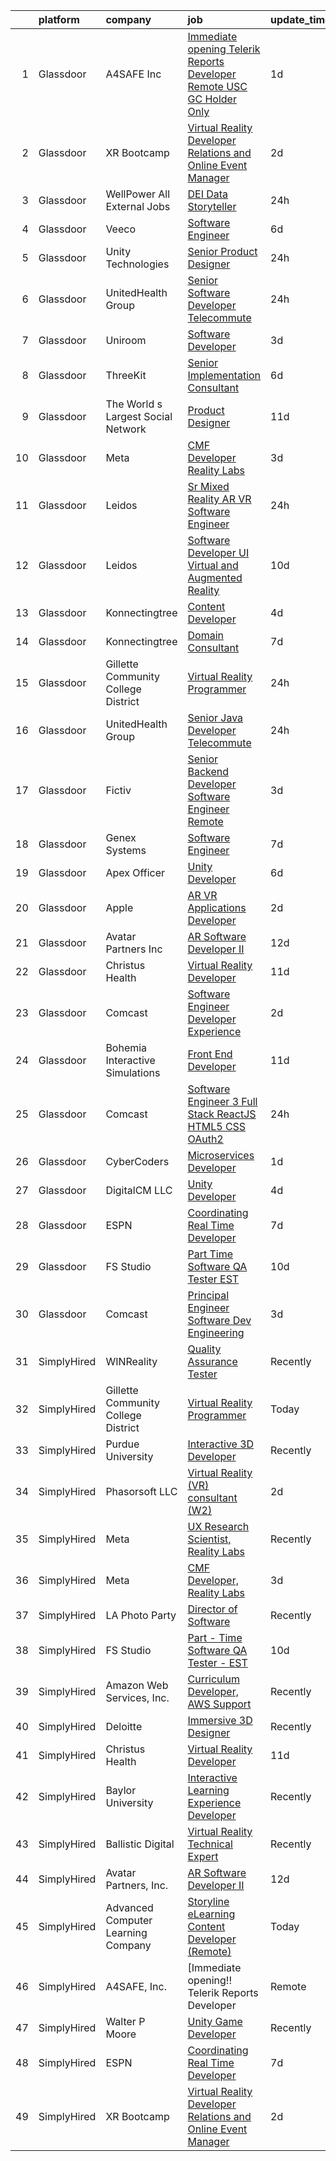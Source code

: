 

|    | platform    | company                             | job                                                                                                                                                                                                                                                                                                                                                                                                                                                                                                                                                                                                                                                                                                                                                                                                                                                                                                                                                                                                                                                                                                                                                                                                                                                                                                                                                                                                                                                                                                                                                                                                                                                                                               | update_time   | location          |
|---:|:------------|:------------------------------------|:--------------------------------------------------------------------------------------------------------------------------------------------------------------------------------------------------------------------------------------------------------------------------------------------------------------------------------------------------------------------------------------------------------------------------------------------------------------------------------------------------------------------------------------------------------------------------------------------------------------------------------------------------------------------------------------------------------------------------------------------------------------------------------------------------------------------------------------------------------------------------------------------------------------------------------------------------------------------------------------------------------------------------------------------------------------------------------------------------------------------------------------------------------------------------------------------------------------------------------------------------------------------------------------------------------------------------------------------------------------------------------------------------------------------------------------------------------------------------------------------------------------------------------------------------------------------------------------------------------------------------------------------------------------------------------------------------|:--------------|:------------------|
|  1 | Glassdoor   | A4SAFE  Inc                         | [Immediate opening   Telerik Reports Developer   Remote  USC  GC Holder Only](https://www.glassdoor.com/partner/jobListing.htm?pos=105&ao=1110586&s=58&guid=0000018335b45cafb48f321668db19c6&src=GD_JOB_AD&t=SR&vt=w&ea=1&cs=1_ab28fb43&cb=1663053356601&jobListingId=1008132359645&cpc=2F9DD8B511C89582&jrtk=3-0-1gcqr8n7hih71801-1gcqr8n81ghqe800-5ce361136a4681b2--6NYlbfkN0Bzkuy17zoNwKMVjyusHhR7JNYo3SmelKzW8jp1Pa4Tk2raGOEy5KgPbfJPdBmcKmRw35whf30mrZP0cR8Vs54RPfcd9NG2M85kepgCUpVkiA6rpdOVkRk7M14uaNcdhRYZba-7aJz9pL_fYpL7PEYw9D8xIhaoSfyaJz2YuoKxdSi1qdiQt9EtC06qGmKBSspdYJQiRdfpOVh8s172vPGP7eAxxcHtYL8BcvkXfklMXFQG1JTnfRbBeXVifo2FVzVVmkpRMaAnCcXQ71q49ANaCCQAq1JwmOYLzB8nG0okfqNhnetCrj3GrcWP8yRCZTLWMRQr8IkEtHqisrUnZL0Sh_4h7p2oHEnDi39WB0YZoh90D1c-j0GXl1aaTstuLP4D7ZouOpbWmZBZnp1F4jQqJHsQKm4h-5dWNwkvJdKoXaQKKfauX0_quZVE9V6si3BZE2ab696xvqUEYhfMAiW-F4BDclpegD99cNSqCdCr69KkK5RTu5asND0jVVt2hUzJsGrIBfao3HB_T-LEyIgVPA0yERUk62zZqlcS9OAErN67oxC716x81Z2NMi2qEdU%3D)                                                                                                                                                                                                                                                                                                                                                                                                                                                                                                                                                                                                                                                                                                              | 1d            | Remote            |
|  2 | Glassdoor   | XR Bootcamp                         | [Virtual Reality Developer Relations and Online Event Manager](https://www.glassdoor.com/partner/jobListing.htm?pos=121&ao=1136043&s=58&guid=0000018335b45cafb48f321668db19c6&src=GD_JOB_AD&t=SR&vt=w&ea=1&cs=1_9eea25b4&cb=1663053356602&jobListingId=1008131023623&jrtk=3-0-1gcqr8n7hih71801-1gcqr8n81ghqe800-e45df41c8139cd05-)                                                                                                                                                                                                                                                                                                                                                                                                                                                                                                                                                                                                                                                                                                                                                                                                                                                                                                                                                                                                                                                                                                                                                                                                                                                                                                                                                                | 2d            | Remote            |
|  3 | Glassdoor   | WellPower   All External Jobs       | [DEI Data Storyteller](https://www.glassdoor.com/partner/jobListing.htm?pos=118&ao=1136043&s=58&guid=0000018335b45cafb48f321668db19c6&src=GD_JOB_AD&t=SR&vt=w&cs=1_4a193e6e&cb=1663053356602&jobListingId=1008133867864&jrtk=3-0-1gcqr8n7hih71801-1gcqr8n81ghqe800-cfeaf0dee4bdf451-)                                                                                                                                                                                                                                                                                                                                                                                                                                                                                                                                                                                                                                                                                                                                                                                                                                                                                                                                                                                                                                                                                                                                                                                                                                                                                                                                                                                                             | 24h           | Denver, CO        |
|  4 | Glassdoor   | Veeco                               | [Software Engineer](https://www.glassdoor.com/partner/jobListing.htm?pos=125&ao=1136043&s=58&guid=0000018335b45cafb48f321668db19c6&src=GD_JOB_AD&t=SR&vt=w&ea=1&cs=1_18e12d93&cb=1663053356603&jobListingId=1008120442256&jrtk=3-0-1gcqr8n7hih71801-1gcqr8n81ghqe800-fd9a5b96d443e5ff-)                                                                                                                                                                                                                                                                                                                                                                                                                                                                                                                                                                                                                                                                                                                                                                                                                                                                                                                                                                                                                                                                                                                                                                                                                                                                                                                                                                                                           | 6d            | Somerset, NJ      |
|  5 | Glassdoor   | Unity Technologies                  | [Senior Product Designer](https://www.glassdoor.com/partner/jobListing.htm?pos=129&ao=1136043&s=58&guid=0000018335b45cafb48f321668db19c6&src=GD_JOB_AD&t=SR&vt=w&cs=1_3b3c7ed9&cb=1663053356603&jobListingId=1008134223740&jrtk=3-0-1gcqr8n7hih71801-1gcqr8n81ghqe800-723e8e8d495e40ae-)                                                                                                                                                                                                                                                                                                                                                                                                                                                                                                                                                                                                                                                                                                                                                                                                                                                                                                                                                                                                                                                                                                                                                                                                                                                                                                                                                                                                          | 24h           | Austin, TX        |
|  6 | Glassdoor   | UnitedHealth Group                  | [Senior Software Developer   Telecommute](https://www.glassdoor.com/partner/jobListing.htm?pos=110&ao=1110586&s=58&guid=0000018335b45cafb48f321668db19c6&src=GD_JOB_AD&t=SR&vt=w&cs=1_499d1dd6&cb=1663053356601&jobListingId=1008134370803&cpc=334ABAF5D42DC775&jrtk=3-0-1gcqr8n7hih71801-1gcqr8n81ghqe800-38a9d9a7433f388e--6NYlbfkN0C8O9VKdOj_1Zh75e9_CvYhSsWVxS1Pvi5WUWhsf4w7FIc3O6B0uG3ldAQAeoX1gopL_eZkjMFUEdrL0eUEppvbnvSk_d6Jxv8WTdqgV9JpLm14mAPmG4wevejTDg6QeqWZOqf8H-4edc6dgfckk1NM7pPe9X7ANw5p2tNYUEbpK7LvsMoWUMYXk6kcFMYp4MvkEUfSJlaN-ZicZfbusqF9ZNLdg6GhXeIW67Hnzvd58jTWbLMEINYgyCAO2HVhbuIK5BoTQJJM2WAqYbrmJYYINRNQMBvJTEw3JPfodZNugNZMt-OQzBOV2E-9NjrkHrlgTEpvI3FNmtuYUmYnQxpqnypeE1nHUUpUsTbVwCCtEcAwv2KxsYVX78VCNDFFie2aB7G6JB2kyoJBUp98TDBq3kIsQlY-f49JC-Q63jwwoetPd_C9thHrbHBxWvfPkF4EEViw19cQ8g%3D%3D)                                                                                                                                                                                                                                                                                                                                                                                                                                                                                                                                                                                                                                                                                                                                                                                                                                                                         | 24h           | Plymouth, MN      |
|  7 | Glassdoor   | Uniroom                             | [Software Developer](https://www.glassdoor.com/partner/jobListing.htm?pos=130&ao=1136043&s=58&guid=0000018335b45cafb48f321668db19c6&src=GD_JOB_AD&t=SR&vt=w&cs=1_0fd519f0&cb=1663053356603&jobListingId=1008130469154&jrtk=3-0-1gcqr8n7hih71801-1gcqr8n81ghqe800-fa53209a022ddff6-)                                                                                                                                                                                                                                                                                                                                                                                                                                                                                                                                                                                                                                                                                                                                                                                                                                                                                                                                                                                                                                                                                                                                                                                                                                                                                                                                                                                                               | 3d            | Pasadena, CA      |
|  8 | Glassdoor   | ThreeKit                            | [Senior Implementation Consultant](https://www.glassdoor.com/partner/jobListing.htm?pos=106&ao=1110586&s=58&guid=0000018335b45cafb48f321668db19c6&src=GD_JOB_AD&t=SR&vt=w&ea=1&cs=1_7a43d84b&cb=1663053356601&jobListingId=1008120575280&cpc=AD396490361E83B7&jrtk=3-0-1gcqr8n7hih71801-1gcqr8n81ghqe800-7e87d3729d3b05ab--6NYlbfkN0AaAFd0dHz9XjfB1tHXlsdYhewDbwkv9elPMNRfbAmeD6fs5YV84AbtAppN6fiJBnmaGo6Etha_fLkWdAnre9H5_eu_GALSKuLH-6cKQw5ot-KWJJ_A664IoMOnRc3u5YTRWICygFZqXr5KiiUhsWke02gl1qmSUvBrFmqS45zFYAzVeDXnbc7fvsDW6OB0nMckYtV5wYjq0r1Tmob3ZrJisi-cE7wQ4GglDqYatkg3hJAeSBrD7Qfm9e93s2sB49nkm_K-U0KyIiWagjE6J3Vv7tCOLFV7jdmYrrkwm2NrQstnJG4MHqt6A0vINiveQah3JBtVKfli3FhI-qGqBhFI4opmTVJUg9h9DIW2rRwh24BNye8wRi265z62PmNtsm0E-QIbUPgAHLrU-CaTeJ7y_8GMEayu3gavZpSzfpIFRdXCItSzPJ8nG8VWj0r6K59Q91RNxcHR-VdnP4Zq73deqUi6EIaLJJOu7RAUFDuarKpVHYc87McG4zjIq7CS0zXt5F_xo8Yg9A%3D%3D)                                                                                                                                                                                                                                                                                                                                                                                                                                                                                                                                                                                                                                                                                                                                                                                                           | 6d            | Remote            |
|  9 | Glassdoor   | The World s Largest Social Network  | [Product Designer](https://www.glassdoor.com/partner/jobListing.htm?pos=113&ao=1110586&s=58&guid=0000018335b45cafb48f321668db19c6&src=GD_JOB_AD&t=SR&vt=w&ea=1&cs=1_6c202422&cb=1663053356602&jobListingId=1008112599838&cpc=FB7E4A1762AE5BEC&jrtk=3-0-1gcqr8n7hih71801-1gcqr8n81ghqe800-866f765fdc376961--6NYlbfkN0DSgjPPcnEdvoK3uuxfISLALE6pB1FR7YSHOr_tSg5_QGIhoz_2VqUepdcKLBLI_zTbR1UYnUQgET1EVD4VcnATZh7iiw79tlatpcYA933esau7SsscafFcM4q5IosZijuqB5EFSIq8M9BZqMW2zDxe7r81TAEx_LqGB60ececm9CHJpbgPhxs3_arUdpdy9zBeN8dr5VEDwJfThYOwDC_EoN50DYAkwDw3auVQ3AfmTsoVQvnSMX8RrGFNrE3N0d_CW9zcn9wWzzuVOBRL1tlDqG1dr3hfzt_UVgC4oc_ri1tCLFt6F7j9yQVOvBQOw1JsMgevqpRo5WVgJ6u_TLAerv5HZtM2qwUjcGhWKAWm4HQywdZx1sqTb18V4_mXKOV3YDQTcWnUn3Yb6J1qOIrNbKQ9NbthCWM0ECrdTYEbCCGGgVJ6m3V3yizI9Mou5UGeK7pssqOEsOwB-VeIcaXommVnrK8Exg_Uq-tyeqyPPFWFjpiK_zB_Gv3HbipKkEiSqUikEFCKmQI6LUS9vbnMshuC5wVgL9Zlbtlu5n5X5n_bCz2DhV5O0vdysCUO3QBvu9zhRFgtcqfLmDd3X4Ok)                                                                                                                                                                                                                                                                                                                                                                                                                                                                                                                                                                                                                                                                                                                                                       | 11d           | New York, NY      |
| 10 | Glassdoor   | Meta                                | [CMF Developer  Reality Labs](https://www.glassdoor.com/partner/jobListing.htm?pos=115&ao=1136043&s=58&guid=0000018335b45cafb48f321668db19c6&src=GD_JOB_AD&t=SR&vt=w&cs=1_c79ab47a&cb=1663053356602&jobListingId=1008129546943&jrtk=3-0-1gcqr8n7hih71801-1gcqr8n81ghqe800-a8034b631bc84d87-)                                                                                                                                                                                                                                                                                                                                                                                                                                                                                                                                                                                                                                                                                                                                                                                                                                                                                                                                                                                                                                                                                                                                                                                                                                                                                                                                                                                                      | 3d            | Seattle, WA       |
| 11 | Glassdoor   | Leidos                              | [Sr  Mixed Reality AR VR Software Engineer](https://www.glassdoor.com/partner/jobListing.htm?pos=127&ao=1136043&s=58&guid=0000018335b45cafb48f321668db19c6&src=GD_JOB_AD&t=SR&vt=w&cs=1_5b98165d&cb=1663053356603&jobListingId=1008133946030&jrtk=3-0-1gcqr8n7hih71801-1gcqr8n81ghqe800-85c43f1d377150bb-)                                                                                                                                                                                                                                                                                                                                                                                                                                                                                                                                                                                                                                                                                                                                                                                                                                                                                                                                                                                                                                                                                                                                                                                                                                                                                                                                                                                        | 24h           | Reston, VA        |
| 12 | Glassdoor   | Leidos                              | [Software Developer   UI  Virtual and Augmented Reality](https://www.glassdoor.com/partner/jobListing.htm?pos=117&ao=1136043&s=58&guid=0000018335b45cafb48f321668db19c6&src=GD_JOB_AD&t=SR&vt=w&cs=1_71c4ca4d&cb=1663053356602&jobListingId=1008114255121&jrtk=3-0-1gcqr8n7hih71801-1gcqr8n81ghqe800-fe48ed0d03220606-)                                                                                                                                                                                                                                                                                                                                                                                                                                                                                                                                                                                                                                                                                                                                                                                                                                                                                                                                                                                                                                                                                                                                                                                                                                                                                                                                                                           | 10d           | Bethesda, MD      |
| 13 | Glassdoor   | Konnectingtree                      | [Content Developer](https://www.glassdoor.com/partner/jobListing.htm?pos=119&ao=1136043&s=58&guid=0000018335b45cafb48f321668db19c6&src=GD_JOB_AD&t=SR&vt=w&ea=1&cs=1_5a470423&cb=1663053356602&jobListingId=1008126155644&jrtk=3-0-1gcqr8n7hih71801-1gcqr8n81ghqe800-66335ed0633e2768-)                                                                                                                                                                                                                                                                                                                                                                                                                                                                                                                                                                                                                                                                                                                                                                                                                                                                                                                                                                                                                                                                                                                                                                                                                                                                                                                                                                                                           | 4d            | Remote            |
| 14 | Glassdoor   | Konnectingtree                      | [Domain Consultant](https://www.glassdoor.com/partner/jobListing.htm?pos=128&ao=1136043&s=58&guid=0000018335b45cafb48f321668db19c6&src=GD_JOB_AD&t=SR&vt=w&ea=1&cs=1_5bffd5b7&cb=1663053356603&jobListingId=1008118609334&jrtk=3-0-1gcqr8n7hih71801-1gcqr8n81ghqe800-ad88c5ca4c0523bd-)                                                                                                                                                                                                                                                                                                                                                                                                                                                                                                                                                                                                                                                                                                                                                                                                                                                                                                                                                                                                                                                                                                                                                                                                                                                                                                                                                                                                           | 7d            | Remote            |
| 15 | Glassdoor   | Gillette Community College District | [Virtual Reality Programmer](https://www.glassdoor.com/partner/jobListing.htm?pos=101&ao=1110586&s=58&guid=0000018335b45cafb48f321668db19c6&src=GD_JOB_AD&t=SR&vt=w&ea=1&cs=1_fb2f02c0&cb=1663053356600&jobListingId=1008134555804&cpc=783E0929E0928ED3&jrtk=3-0-1gcqr8n7hih71801-1gcqr8n81ghqe800-c7b949bb228328f7--6NYlbfkN0BBGG9LMNqL16EzDx9S3nKk4b6IwprgSJginr0DZD_oW_fGju1lNZoRnkzm2OI72Ylx0dZDMqi7giitJ48NMFf9c_zue4cCL7VMz4RraAQZUZZDxhKFIAWKQjqW3-QgE1fzyr1INYtnRKFWhykhpSBi3H4V97NGimafh_0v3AAQ4xSjiQRpwrR16gf5mJRkJtQul6aQOiw7Z9yiC1BadA7-tVt8zQAmOE30tigAwyPvUgQ9kipJ_5tUYXhZpwJ1M6dD7ihZeM4mtiThpCiFG1M1mrkq9R4oHFrxAdBqUCvZ2VBchb1wa71lY3ibhkRWnQtcygbePY8jrFzpkf9mUf8zR-pxYyS66W08bUVdV5Ve1cG2Lx6PRVS4KRHLDydM-FnA3xLAhFTAlOfozhdeyzx9nK5thufvhb62gkKuEDZHJFTwXlqwz4X6ZMjG2NFdGEchYV3zVgEndD2gWC5kgXnJJ13FlF8LBOuJnvF8ilvpzN7ODD7dFSQwcwSmt662zbV3dhAJPNEQTA%3D%3D)                                                                                                                                                                                                                                                                                                                                                                                                                                                                                                                                                                                                                                                                                                                                                                                                                 | 24h           | Gillette, WY      |
| 16 | Glassdoor   | UnitedHealth Group                  | [Senior Java Developer   Telecommute](https://www.glassdoor.com/partner/jobListing.htm?pos=112&ao=1110586&s=58&guid=0000018335b45cafb48f321668db19c6&src=GD_JOB_AD&t=SR&vt=w&cs=1_14139c47&cb=1663053356601&jobListingId=1008134369577&cpc=AC285F3A3ECA6BB0&jrtk=3-0-1gcqr8n7hih71801-1gcqr8n81ghqe800-8d8f8f05b5b2c284--6NYlbfkN0C8O9VKdOj_1Zh75e9_CvYhSsWVxS1Pvi5WUWhsf4w7FIc3O6B0uG3ldAQAeoX1gopL_eZkjMFUETbJnz0e63igKexAoToTJ4AGlsNGqVm2mLpglUz0t-lhLTQ0YiLFe8OgF4v4cwQxeB97A0Vgw85eGXZHX_K43GRaIMjkWcmrSZGGxnDD2KWtrJK2hgt3OgQ8Bx080wpYeoglJf89GS0penHefh-DHwt_kbIQZceMC1X9EanBI9dvXCzCD44n7WzLjKwCCOc2TEK5nX75L9afTcIHTfMbuSbGsd1SssxXgnlk-SCZTGFF-DsmBFMXDsOaygBW_ENC3omxPwdvsKj8R3SzRbq7xt-NChlyWRlNGh6GpOkxmZDSSNYffakMtQn7cpn0fJ3qlhzWuXGLN_Ys6N7mm5DuRm7TYnDWk0EerATuYVKEYB-5mh9g4dP_7k-jz4xshuwCbA%3D%3D)                                                                                                                                                                                                                                                                                                                                                                                                                                                                                                                                                                                                                                                                                                                                                                                                                                                                             | 24h           | Eden Prairie, MN  |
| 17 | Glassdoor   | Fictiv                              | [Senior Backend Developer  Software Engineer   Remote ](https://www.glassdoor.com/partner/jobListing.htm?pos=123&ao=1136043&s=58&guid=0000018335b45cafb48f321668db19c6&src=GD_JOB_AD&t=SR&vt=w&ea=1&cs=1_fa442fa0&cb=1663053356602&jobListingId=1008129449330&jrtk=3-0-1gcqr8n7hih71801-1gcqr8n81ghqe800-51ae36ecf8f94cf2-)                                                                                                                                                                                                                                                                                                                                                                                                                                                                                                                                                                                                                                                                                                                                                                                                                                                                                                                                                                                                                                                                                                                                                                                                                                                                                                                                                                       | 3d            | San Francisco, CA |
| 18 | Glassdoor   | Genex Systems                       | [Software Engineer](https://www.glassdoor.com/partner/jobListing.htm?pos=126&ao=1136043&s=58&guid=0000018335b45cafb48f321668db19c6&src=GD_JOB_AD&t=SR&vt=w&ea=1&cs=1_474c1cb2&cb=1663053356603&jobListingId=1008118887599&jrtk=3-0-1gcqr8n7hih71801-1gcqr8n81ghqe800-5131d94d478fcf63-)                                                                                                                                                                                                                                                                                                                                                                                                                                                                                                                                                                                                                                                                                                                                                                                                                                                                                                                                                                                                                                                                                                                                                                                                                                                                                                                                                                                                           | 7d            | McLean, VA        |
| 19 | Glassdoor   | Apex Officer                        | [Unity Developer](https://www.glassdoor.com/partner/jobListing.htm?pos=122&ao=1136043&s=58&guid=0000018335b45cafb48f321668db19c6&src=GD_JOB_AD&t=SR&vt=w&ea=1&cs=1_64aa111f&cb=1663053356602&jobListingId=1008120574581&jrtk=3-0-1gcqr8n7hih71801-1gcqr8n81ghqe800-3507746c161b6dc0-)                                                                                                                                                                                                                                                                                                                                                                                                                                                                                                                                                                                                                                                                                                                                                                                                                                                                                                                                                                                                                                                                                                                                                                                                                                                                                                                                                                                                             | 6d            | Las Vegas, NV     |
| 20 | Glassdoor   | Apple                               | [AR VR Applications Developer](https://www.glassdoor.com/partner/jobListing.htm?pos=111&ao=1110586&s=58&guid=0000018335b45cafb48f321668db19c6&src=GD_JOB_AD&t=SR&vt=w&cs=1_823834e0&cb=1663053356601&jobListingId=1008130706359&cpc=8795CF9063CD573D&jrtk=3-0-1gcqr8n7hih71801-1gcqr8n81ghqe800-55059640dd1773ed--6NYlbfkN0BvKrLyj5gPmtZO9T8euul8TCxuuKNOtzRJOomxnwSEodTz2Bc-sPZlbtkML8D-m4r1Ix6DLeqtxr4SLEKKe7r0fp9wumlFf3rpyvb7KthvRZw6AxaMg4CoDi8hnnfQKaMLXkzhB-_nJGUN4qPAjJPhNVCUnqfVdP2BW7V9NxLCCh7YIj3t9-LOJCBLsATKNHoZedva893eAeupvpcN2e9n3n9ZESHXNDpwWfCl6kwJzXZVJbaoVbe95q2UlPKaxeR7JWTmgKHILiLQK4vb7zRWqQrW609NiQgdCl5yD6RpPx1hWf6M713-PWsHd0v8ovlE2Z5SWspCEf15LT1F8ggdWYNZiNQ9EC6Uvj_JgVumyxO1vLm-SPm1IwJowxZ7BzOwZNxGi_YeKS9qbitDUqPbOJR8P3cIevvXnUsZfloqqw4yXDSUMixdrYvK-f75gvsJTDNGm5Mv3abSieMREwr_o7XIJjyLWkhYzpJTrd9IVR6DuME8ygzZfT6510CgwqySEuSWZ8DRDVf7OxVfPpv-HLyxg5TiR2h5_hT_9Xl_GlVfb7tqSzqW-RuN41buWVC5r2hOK-waLoemKCXHnDhNKsdfvyCsyP24x1gWbTRwXhnBmxbssrj3oAaRyQS5ASI7W4JAR9f7ssMOlTQ-WFnHgmvy64gWPF99TGYYQmHsD1QhmQbtLOHww8BXdC6I2mxFVxfME2G6dS2FGkilCibtiK7tk-KRdVOoTrjF5d2ZgDa37KuUq6xPZ-dcOR3kDSTAgFk2At_3fFs3qsiYyKi6tqy8yVdQqcgo6X_8-TDJuI5oH99Wv25hFx5BkHJpyakiNlMFGxAG2qiifZkiiJxUVyHbMGT5ak5WuEuuVPatkgeBGW-WX-a_k_yC1mC826LpTi6D5FuKC7qpFGUxAAC5vdArIF6AauYvhSimZGp_qDEjnBAW6M7x6AkTeRv0G_lB8ZlZq7gJTA%3D%3D)                                                                                                                                                                                                                                                                                                                                                    | 2d            | Boulder, CO       |
| 21 | Glassdoor   | Avatar Partners  Inc                | [AR Software Developer II](https://www.glassdoor.com/partner/jobListing.htm?pos=102&ao=1110586&s=58&guid=0000018335b45cafb48f321668db19c6&src=GD_JOB_AD&t=SR&vt=w&ea=1&cs=1_8791e92b&cb=1663053356600&jobListingId=1008106665313&cpc=5864F98DF5F2EDDE&jrtk=3-0-1gcqr8n7hih71801-1gcqr8n81ghqe800-e7104cb7571e10bd--6NYlbfkN0CSE3POay3L6XNXi0aipSscdc1Zs2V3vZI2w3p7sV-Wv_VoR-XsUxX86YfQ56zr2X2DaYELFy_C3wUXcLlSNQY5XhgcS-qb-mOfK5GZmOQEQaCEWWGF4p6F_FMb-3_kziIFa6OePOYEvUBuJ-qJs-wjHE-bkIxGqY7SQZGqOKMNDw4LScBAKRt_vIAGn7gMza26Ee4d1pbfVW96lXqwkc_sR9wPCC02zTk_27que4M3Bo-fwAp7DDM_Z9bqb0WrBVRsiUxZPKl4eH5XKtc_ou7gdQZn0-x1C3WMTUKrNYmmPhToT-nKBRSPJM0KcL0PKJiAGWQksEGKFJHvbsgjq1E_GPt7MFgFpW5CjCVhi4fN5pil26bTOgrPhjsykVTQmdE_AGaogSIWbsibrMCIIJgBO7XLMrEHlTYMCDzeaC5muV7b7pZMYxGFdFYm2rp5zUupKIQO_QHv2ez6bjjRVpnemAMBTqdaZgEbqMdMnN6VUWHWHaoP7nbJy111D0ZXv5-8ijI_kMzPbA%3D%3D)                                                                                                                                                                                                                                                                                                                                                                                                                                                                                                                                                                                                                                                                                                                                                                                                                   | 12d           | Remote            |
| 22 | Glassdoor   | Christus Health                     | [Virtual Reality Developer](https://www.glassdoor.com/partner/jobListing.htm?pos=104&ao=1110586&s=58&guid=0000018335b45cafb48f321668db19c6&src=GD_JOB_AD&t=SR&vt=w&cs=1_fbad9fa7&cb=1663053356600&jobListingId=1008109636495&cpc=1160948BCBA38B5B&jrtk=3-0-1gcqr8n7hih71801-1gcqr8n81ghqe800-7532e83fd44a413e--6NYlbfkN0DJ9JRso26i2D4tQcfl1gtFXJkAeNCKWTrBM27lH9GOblpLlfXdLf9Oa44B845qjcfg9EnfdyU5JUoPPudWc5vZTOrT9P57j4xw7V0eiNlNbZ9YwZY4lvNNJ3z_87j3twfBIEBy-p9_urdH41yj96TxS3thBE-u50c2zijZRekBzeclAh9dY7736Zqh08OQPvjTFY2n3vSkit37tU67XRWuYY4RCzv4eIoo6OMDzE-yn0UBET2Wix-nEe6nJIF4bLQRrHW36qkfK3DKtJaCnyx9OG6-4hb9gzzu327fFFE6S9t22chnksXFKsLMKIhWRkL8I12JltqfZnaEIbkiISPbkixN7_2Wvdrdpt29p-smBAG8UyfucHqYOpyXuHTevzqvpekrs5TuU4bOI48bIYMSCatYb-fBR5Owu8qJr1uXK7JewPldpHrdmwa5Ilh1rxsoBLWB6IK7euxOib5kgTJmc8Xn3pmlYCH7Vwv4L5wFYRg51QhVlhjeSDgZAk0fJqG87_3n297rYYwgsg7WviRxGSjcPPjoewQElsFDQNKzCT0cjbQNwc4d76jBfgevO48%3D)                                                                                                                                                                                                                                                                                                                                                                                                                                                                                                                                                                                                                                                                                                                                                                     | 11d           | Irving, TX        |
| 23 | Glassdoor   | Comcast                             | [Software Engineer  Developer Experience](https://www.glassdoor.com/partner/jobListing.htm?pos=107&ao=1110586&s=58&guid=0000018335b45cafb48f321668db19c6&src=GD_JOB_AD&t=SR&vt=w&cs=1_cf1655a4&cb=1663053356601&jobListingId=1008131218664&cpc=65CC663E25211861&jrtk=3-0-1gcqr8n7hih71801-1gcqr8n81ghqe800-38b503ac9aa98bbe--6NYlbfkN0Cj-KmZPsf9w80C8b1WzNVrlanjD2SXJjxuCbUWHsXPZlTAgGmdtIUzoKTi6fK6Wva6M4M7yRK_vkgFThNXzps_ifh9ZcbR-Xbad7xzo4xalrWTfPFrjyCpbO0DU-h1AecghoywaLQv5wOc6STx7WUv2TEn5frjZnjCZFlxnmPR4_tetHaao8AT0nI8KcAd8ssJnixfsDd1mg8g05tFtgg9c_EhbUAv3TQU5k7cPOlTeHgxaItAoFhnaSRDCdLh-usg9xdlb-UBWx8OeCpeQTjAY15jCIP36wrNwCPcfCH5BeyJ1vYVAYVMfQON9MeM1JueYht6VT5EkTVta8ibhV99dOVWe9RWZqdAnsApBuArYX3cET35Ji6vQbmUDt_6ecf7T0IZXXirR_FcgB4-Sm78XXkA-LMN4LrcYyunPv8OYDMl1OdbY4iqhBSjdeJXnMOuppYwvm8GcueezDvevbtKXaTagZgR9agCUNsNQD00uf223IAVvqNPnH82K1cbp0YTAueplhChFztOLG5juf7tpBvpUa5pFX8yn9dkqKbJhEHWalLzcvA6EaB0zwWC26lKcZ0XyDq8v7SuGJuOs4kdbUUkPEL47JrFD0Le_7-W5IRT3YzBm5GpFMtymbIMjtfn4Qe_TT1-HiqEsx0IjN_ynWTqXPpAN0mOoq5aUJvmoE69HWZaGeubLvpFQ9qgTwqhgyvISqHCDvjCw5i1IU3pyfN9w0CibyUke4cyQIwcw6v91ro4bMikkSw1FSw7ze4MmV1LNqBp-EL2diLt6jwlczYzcAgG3qJOA4Nr-W6OvddujxXqRRHVsDLPUTvMauDUODYB68FWEykYcVgBI4tpDJllw-iHqRd15OH1Gcdzc3D6bNYF-MvAXJcj-GwwmgOjoIrhTF_BE4yzfkrbmYmtQTX7ha_IpE_VqKpf2LhHUmsgMLCbcAVjZdh1Ge0ng3-oz2VTALwLAm6SDdmBIZdW9SV229pLFBCP_3q9kdpvSqDio8z7_ZW_2Ex4qsxddknT_4KM2bPDLt6oYDv5sk7pwhkCgN-f97laQe-yOlsGXdL4c0NTIvhqvmloPlXIs3lQiWIIvXEKIQTOGfQfQVAvddzOOYfQqvtlEMq7KY6L0D3T5i-AupAWulUY3HNc4kvIcqzUiaxvTya5tFU18DhX6qiyNJ310kc%3D)                                                                                                                       | 2d            | Philadelphia, PA  |
| 24 | Glassdoor   | Bohemia Interactive Simulations     | [Front End Developer](https://www.glassdoor.com/partner/jobListing.htm?pos=120&ao=1136043&s=58&guid=0000018335b45cafb48f321668db19c6&src=GD_JOB_AD&t=SR&vt=w&ea=1&cs=1_5d180d60&cb=1663053356602&jobListingId=1008111645858&jrtk=3-0-1gcqr8n7hih71801-1gcqr8n81ghqe800-236e3e0918ff211d-)                                                                                                                                                                                                                                                                                                                                                                                                                                                                                                                                                                                                                                                                                                                                                                                                                                                                                                                                                                                                                                                                                                                                                                                                                                                                                                                                                                                                         | 11d           | Pittsburgh, PA    |
| 25 | Glassdoor   | Comcast                             | [Software Engineer 3  Full Stack  ReactJS  HTML5  CSS  OAuth2 ](https://www.glassdoor.com/partner/jobListing.htm?pos=109&ao=1110586&s=58&guid=0000018335b45cafb48f321668db19c6&src=GD_JOB_AD&t=SR&vt=w&cs=1_b06328c9&cb=1663053356601&jobListingId=1008134997925&cpc=F17331D9BECC482A&jrtk=3-0-1gcqr8n7hih71801-1gcqr8n81ghqe800-b39c477968e3feb0--6NYlbfkN0Cj-KmZPsf9w80C8b1WzNVrlanjD2SXJjxuCbUWHsXPZlTAgGmdtIUzoKTi6fK6WvaOMNfw6fJTRHPl8B2AK8A9CRlTQEs8TbvyskYK2a1ukqBoMYRh7OsNB4y2qakNTo9dCPPrj5GKoSHjwUa7MA3A5BIKEPzTOjrkmH3yhQJ2gD8w3PyWNjukA9WicRruIr_TkqZmY-nkBKYNu9Jp867bKPW1euHHb9CGqHOcYqCuWHxvbD05iXP8v8QHpm_awO1ZR7HhD7Twet2o5wTe4bIF_XmLEqAVKeMirHe4GIt1V2usxfWM21HjaahYTHRx2ELB0Hx1auRC0ixbq1KvgrcAhOtUJ3srTG_mpEzNGmWTGwphfvlSjBJZhvPOZ00fT2umlb0ItrwfLHYrG5aGOBc2GD2-b9BxP_AJMAG77xkz25pULkDdR18PiHFqpyJxVavD_QGnF3bSq3PGGIshtRAhr_VtEHMgG9f1-YqUJQwJSxUsFR7hIPvuX5sjo1lTdrgU_xdC9_n1r_eLgbDPZLWbBwT8nmSpu9tZ0MIlYugdb1ey1oJLk8qV1k2NnR484a92TGqfnNt1Dnd2MdV9OODnmRrWksP5_TGszJogCXgdgdHxFdcjDszCghYVMyyfya5LR16bcdjOrz5hNsl_bb2lHhYG9vmDfm5vTDA3npFKVLOQ6vorBWW-c1lXG_7J0aqwE2HwM2xiQHHMMfzoZvON95_dZhacEoxLtr770xD0rF-dm6YRrzgAVP3bnMfUUqC3E_7v80JFLzof6KYlGjep5cKIu7NXU5F3gFXZd79Jd8woFVT3G90h9aQ4DTt6xW3yC5kcAwaDupZwH9hzCgQ2PIc1tlu8hVFgeQapTA_oMWKpmJRRsfbE54jQBY_BxDL9ZPF0LnQiGij9cdVju0Ou3p7eSv6bDE7XHFoz8EdMqxxMVOq1SPSl5s2kILsh8SurLmySloeg26gZ0gO0aZTISJvyhhWxkuCJU7shCP_84s5nJe_SsHMWSoNOR02t21c0foFCf4vxiJLCfBZcevVuEIf0XFGHxt0uR6vqssdM47ZR38MzkJrBKeToNCk4mchAkqGWekgcCvfIb65wdBp51z77jNw5__zn_DKkJUlxhX8VLkoYapx4m34kq55jrd-S2Jv5eAyzFrjAuzBaTjdp063mnYoiFtlEbB5HfiWCFnnI7Z8lnVejyOPqRx0P2v2dQYk3J8uDxF9PfvZb0XjtnjfohZ--JNibT6LvERxFyQh3udi8lJ_5ztCK3lBMWXM%3D) | 24h           | Philadelphia, PA  |
| 26 | Glassdoor   | CyberCoders                         | [Microservices Developer](https://www.glassdoor.com/partner/jobListing.htm?pos=114&ao=1110586&s=58&guid=0000018335b45cafb48f321668db19c6&src=GD_JOB_AD&t=SR&vt=w&ea=1&cs=1_60fdb73e&cb=1663053356602&jobListingId=1008132684773&cpc=F41FEAB56D215062&jrtk=3-0-1gcqr8n7hih71801-1gcqr8n81ghqe800-253816163c8531bd--6NYlbfkN0CpFJQzrgRR8WqXWK1qKKEqALWJw739KlKqr2H-MSI4eoBlI4EFrmor2FYZMP3muM36kCIlmvuvQSn9HWA1wwcAl1DP_GZ2_KPN7v3iGjVyq_F2UtSMGuZy8FqgUkmts43r3hadmB61k_2VtuJu3Iuora4gZAs4sW_bfdHIdGTo_pcKF7mNzqpLZgeRXJ07RT1viS3XqTxDhBnMbSCdQvWYgPi1lFM6sYBUVCD_AjkUB1ceGdvcFdzrVvJR7AQ3otWYvDcNgJSxv-luWRiVGxX5Ite3_HcU0kq5x0SuettCuMkjz_o1eTokx30ppsbo1TEzqR4mEwYbJQj5xtKxhL6isjLYJHyAl1HAlpVvUG8rA0D4ee-G6ImV2SwGkXuRHdVeaaLjhC78ma4EZIM7CFLa2KRWjnEzs_DplhNzWXV0L8lG-0e1Pamv6rrJO8BhVE_CDcA-lHwJZPujg6mqv1g99N7nRFzlVN5mBMggrnPLcBHT_SAAHC8MQDtyoE7nmUcOjk6M-7oTjNfmpW5BRCDlsjmBrA8OwGZpivnGPj9X2BFDU4L5cUIbrHY4oo4CDA56FVxOm67pKfSphDTA-XESJ0eAoiYsPCI5itVzKCPZhunEsVPOx-b2_LsaYR8Lqg3E7QE-Z96vyEA-7OQ18j8dU4Um8HCiK5I_RDGA_X_gAgXngP9Lyu0NCZbymnOu96xgkOwbPd9557y4DWF7PbzzCMw15hVDNUDOI1xIzpMDWtOnTwz79JzjK9qVw-FF23v8X76roCwOM9lciVi3-_rRVvx8TekGs-VCBy9-d4iEqYbLB_TTwXpW5pu-can1OaTZUd9FLx24PEzA7mTn3IuVxEzNJomBF9H1f4U27AafxcrMTQReqsaNnt0MxgQqo3jiP3_fXHUEdUD3ORJVO_mrx9Lrh34gsF8-t-EOfMJqXR2x4yYt_cTdNjeeQXK0_CWqn5TCK1HQROqw4nT7SSVHxDUSx8oTvKA%3D)                                                                                                                                                                                                                                                                                                                                  | 1d            | Norfolk, VA       |
| 27 | Glassdoor   | DigitalCM LLC                       | [Unity Developer](https://www.glassdoor.com/partner/jobListing.htm?pos=124&ao=1136043&s=58&guid=0000018335b45cafb48f321668db19c6&src=GD_JOB_AD&t=SR&vt=w&ea=1&cs=1_7df60e2a&cb=1663053356603&jobListingId=1008127157168&jrtk=3-0-1gcqr8n7hih71801-1gcqr8n81ghqe800-aa3401c364fa0a9c-)                                                                                                                                                                                                                                                                                                                                                                                                                                                                                                                                                                                                                                                                                                                                                                                                                                                                                                                                                                                                                                                                                                                                                                                                                                                                                                                                                                                                             | 4d            | Tampa, FL         |
| 28 | Glassdoor   | ESPN                                | [Coordinating Real Time Developer](https://www.glassdoor.com/partner/jobListing.htm?pos=103&ao=1110586&s=58&guid=0000018335b45cafb48f321668db19c6&src=GD_JOB_AD&t=SR&vt=w&cs=1_4dabd04a&cb=1663053356600&jobListingId=1008119105512&cpc=52725735DB973D8E&jrtk=3-0-1gcqr8n7hih71801-1gcqr8n81ghqe800-efa0a063dd23740b--6NYlbfkN0DAFTyt7pbDCC2JPO79CSdi1dIb81yjczP5qsKcZIxgiYm3-7g-689Ur9xqU8QiYHWmHXX9Z_934U4Z6y1ga7m4sHxUSJ-gOwP0-v-HGsY6JGfNF_AFJ5ScKZyR6aKuTCeRSr5SHkwr5_GHccggt3pHe5dtU-BROoHmCqCs7wi1w2_jXrG0sjOjtxZWcpmP3LkWXNwiOguaAvIZBDR-_IE8hn83rnPbvamrWT1C6lw2qKH80gWZnaGrJCOLtpHvp2LisIBgbWOXjm1oqdbTEF2GgWbQ-iCvCZSSAJ1iCuE8DCvY7RbRcX_Lu9gFqBp3qDADcjEY2-3fF0JTDvxM5NhXFfp3BFyfD7Al2asoKD_w_GVuQzAEwoyKtjxfsQq_lcqVGWZojFEh66IUGzcHhVvJ3wF1bsdwksDBPvdOoioSKxQqTaZBsnZ5OSPPVcOMtDCwpXEXBacL4Q%3D%3D)                                                                                                                                                                                                                                                                                                                                                                                                                                                                                                                                                                                                                                                                                                                                                                                                                                                                                | 7d            | Bristol, CT       |
| 29 | Glassdoor   | FS Studio                           | [Part   Time Software QA Tester   EST](https://www.glassdoor.com/partner/jobListing.htm?pos=116&ao=1136043&s=58&guid=0000018335b45cafb48f321668db19c6&src=GD_JOB_AD&t=SR&vt=w&cs=1_c630ba34&cb=1663053356602&jobListingId=1008114258313&jrtk=3-0-1gcqr8n7hih71801-1gcqr8n81ghqe800-de977b9364c57902-)                                                                                                                                                                                                                                                                                                                                                                                                                                                                                                                                                                                                                                                                                                                                                                                                                                                                                                                                                                                                                                                                                                                                                                                                                                                                                                                                                                                             | 10d           | Remote            |
| 30 | Glassdoor   | Comcast                             | [Principal Engineer  Software Dev   Engineering](https://www.glassdoor.com/partner/jobListing.htm?pos=108&ao=1110586&s=58&guid=0000018335b45cafb48f321668db19c6&src=GD_JOB_AD&t=SR&vt=w&cs=1_3557ea79&cb=1663053356601&jobListingId=1008130032668&cpc=48B9F4758953335C&jrtk=3-0-1gcqr8n7hih71801-1gcqr8n81ghqe800-de673ef4798872c6--6NYlbfkN0Cj-KmZPsf9w80C8b1WzNVrlanjD2SXJjxuCbUWHsXPZlTAgGmdtIUzoKTi6fK6WvYUjU6QvQ7YnBTFGRjZ_MRsVzaonDK1_67toDBdeZlDTmRnSWAFoLmunXzcMVv87FP2EBQomAh5sSse1yG_5c0exMqTRncFR-sQ7418DmoRXLXzgxtcCuq07KvlzkcT3IiovTbhZHT4Q4UPs7Sb7XRG-shHNPsQAxSnJQeSiqlFKEFz8fhGexVyCAhlwsBsbSZHYzOLNGqmUrbfWYgMJfPvJ0i6nsR60nq7xCoZXaaHUL_aQDZ9B1KHi_ggCAkOEz4zEYR8hGG_uhnyvU12jIJMvJsN-qYbTMHYdWCpnz0Uxq6Z9Wb6Q0oFZ5Hz8fm49yx0rP5WPNYZc_H5AfuI9NJzvU2W6qy-oiSl1ZiqqNZWx6IfkSCYKGlxGvryK8dInpcX686E1ZLHBwvgGdw64TRmkSxk_Bcx21ktnyUzrryYkrTVoQm5nuL8rZz0eLiL-Ppf1UiB12lXXBgqIQtjoJ57NkW_GKGdyNie16-8MO_bqPCXDzYqza_q2cDThw2nD7jv8-I0uju3Z84EQrP2hcpRIXJpht9aA0DsPzZ-jcn3oy1BnDcJcUNDCIVJ4owxT5mhW03qrteKdJo1E_NGDZPSKJ_YDahVWr3GVfaCbnmvbqAQ26iX7Wyel58kn4knsc42h0_h1cA58HEkne-LrH8oMsJB8_wWXqY8Vi9GYPkitCRnBo3dzoBoyig3XETaoyGWu89AsENukc-KTQ7X0gESu8B3Xj4hhApYO5_yEC-qX6pBmhU0IrxaXjY-EazVciLfotgZRhUgZOqgBWbbFRy9NYsXZNsYLoXUaoGAEhjdorRXm9kTyrsYSDmNsK4zk2-1qFdGzGMsKDZh5z6OtUnhZhwvKRhfdZ9c-Odnhi0FhKckHWtgB0ze9J5VIU9z02E86rbO7TumibuUNlGWwtqzBUGyeFCS_eyqJaui9faq68h5j_jalRLTOJSf7TCnzp3At9A8xHh19cEOU790p5wcUQAlPpUxvocm6c9GTjuQwxl1u3BvgzK_NrcoDcjV07I_2vAWvVe5Dgti38ij_IDdIGM5BVYNHYPsSx6jyzXEmExvKYZ_i0IPWL34XNZcC5vf8O6amJ6USMFCFtxBpMcJWmQoolnBxgFjpaesgAkXS1ho2pr_UKPe81Ek8G39Cc0%3D)                                                                                | 3d            | Englewood, CO     |
| 31 | SimplyHired | WINReality                          | [Quality Assurance Tester](https://www.simplyhired.com/job/BQpQi0hcl91dmH4X27iZ2eQmltYhArvz-0fDNDwhoyIW9ZEp5rPEWw?q=virtual+reality+developer)                                                                                                                                                                                                                                                                                                                                                                                                                                                                                                                                                                                                                                                                                                                                                                                                                                                                                                                                                                                                                                                                                                                                                                                                                                                                                                                                                                                                                                                                                                                                                    | Recently      | Austin, TX        |
| 32 | SimplyHired | Gillette Community College District | [Virtual Reality Programmer](https://www.simplyhired.com/job/JZX4UNn2WKkU9vcjoDqy1FZyAxv9X_Q-ZvGyjk7_x1HIVsaKiXN_Sg?q=virtual+reality+developer)                                                                                                                                                                                                                                                                                                                                                                                                                                                                                                                                                                                                                                                                                                                                                                                                                                                                                                                                                                                                                                                                                                                                                                                                                                                                                                                                                                                                                                                                                                                                                  | Today         | Gillette, WY      |
| 33 | SimplyHired | Purdue University                   | [Interactive 3D Developer](https://www.simplyhired.com/job/V76HiP4xnvRBBT6K-n3_Aj63UnWdSszyw3n14uNA9KGovlsslfuQvw?q=virtual+reality+developer)                                                                                                                                                                                                                                                                                                                                                                                                                                                                                                                                                                                                                                                                                                                                                                                                                                                                                                                                                                                                                                                                                                                                                                                                                                                                                                                                                                                                                                                                                                                                                    | Recently      | Hammond, IN       |
| 34 | SimplyHired | Phasorsoft LLC                      | [Virtual Reality (VR) consultant (W2)](https://www.simplyhired.com/job/Qf2qz0-rxdBZTu6LDBHiAhqGb9Sucre2GrO-KcMJib8E_rXVGsMSQA?q=virtual+reality+developer)                                                                                                                                                                                                                                                                                                                                                                                                                                                                                                                                                                                                                                                                                                                                                                                                                                                                                                                                                                                                                                                                                                                                                                                                                                                                                                                                                                                                                                                                                                                                        | 2d            | Remote            |
| 35 | SimplyHired | Meta                                | [UX Research Scientist, Reality Labs](https://www.simplyhired.com/job/HdbrqTedWcU9RrkjPWszDG-qgXh6HMf1dYbFi_aqVLcrXIXkyTj5OQ?q=virtual+reality+developer)                                                                                                                                                                                                                                                                                                                                                                                                                                                                                                                                                                                                                                                                                                                                                                                                                                                                                                                                                                                                                                                                                                                                                                                                                                                                                                                                                                                                                                                                                                                                         | Recently      | Remote            |
| 36 | SimplyHired | Meta                                | [CMF Developer, Reality Labs](https://www.simplyhired.com/job/9uq1o0UC6xYXTTSO0AdWtTM7F2_B9viayJnwGXId6zRJFA3H4xo8AA?q=virtual+reality+developer)                                                                                                                                                                                                                                                                                                                                                                                                                                                                                                                                                                                                                                                                                                                                                                                                                                                                                                                                                                                                                                                                                                                                                                                                                                                                                                                                                                                                                                                                                                                                                 | 3d            | Seattle, WA       |
| 37 | SimplyHired | LA Photo Party                      | [Director of Software](https://www.simplyhired.com/job/5VX_3D2yTSz4OOS3OLYOiOg2AsK4CH6LtS-nSKVqDex-TK0qndSRxg?q=virtual+reality+developer)                                                                                                                                                                                                                                                                                                                                                                                                                                                                                                                                                                                                                                                                                                                                                                                                                                                                                                                                                                                                                                                                                                                                                                                                                                                                                                                                                                                                                                                                                                                                                        | Recently      | Glendale, CA      |
| 38 | SimplyHired | FS Studio                           | [Part - Time Software QA Tester - EST](https://www.simplyhired.com/job/QKWHMYaKK2Eypv9mc4RpPFxvF2Jxn3QGBV1LTdAKjqxy004BJlE44Q?q=virtual+reality+developer)                                                                                                                                                                                                                                                                                                                                                                                                                                                                                                                                                                                                                                                                                                                                                                                                                                                                                                                                                                                                                                                                                                                                                                                                                                                                                                                                                                                                                                                                                                                                        | 10d           | Remote            |
| 39 | SimplyHired | Amazon Web Services, Inc.           | [Curriculum Developer, AWS Support](https://www.simplyhired.com/job/VJ2mxpB_C3RiZ9WEdGHt_L8L7tDgh2uUlbSQc1Inzt2mb5hjGzhRXQ?q=virtual+reality+developer)                                                                                                                                                                                                                                                                                                                                                                                                                                                                                                                                                                                                                                                                                                                                                                                                                                                                                                                                                                                                                                                                                                                                                                                                                                                                                                                                                                                                                                                                                                                                           | Recently      | Remote            |
| 40 | SimplyHired | Deloitte                            | [Immersive 3D Designer](https://www.simplyhired.com/job/R2ZY8cy-gygPwS2tJ9C6HfOQOPfh2b5K1msDu1j9PZvEjZOcdGKh0g?q=virtual+reality+developer)                                                                                                                                                                                                                                                                                                                                                                                                                                                                                                                                                                                                                                                                                                                                                                                                                                                                                                                                                                                                                                                                                                                                                                                                                                                                                                                                                                                                                                                                                                                                                       | Recently      | Arlington, TX     |
| 41 | SimplyHired | Christus Health                     | [Virtual Reality Developer](https://www.simplyhired.com/job/2f_PtQgPRCUSDTbuKAE-pGVNrpMX5K1kf8b5QehmkvMx5zFbik2y9g?q=virtual+reality+developer)                                                                                                                                                                                                                                                                                                                                                                                                                                                                                                                                                                                                                                                                                                                                                                                                                                                                                                                                                                                                                                                                                                                                                                                                                                                                                                                                                                                                                                                                                                                                                   | 11d           | Irving, TX        |
| 42 | SimplyHired | Baylor University                   | [Interactive Learning Experience Developer](https://www.simplyhired.com/job/s2m1ztv3gtFZD6ae8aYTkgqb8puQMR51fNHqf4aTwFtABMSkovb9Tw?q=virtual+reality+developer)                                                                                                                                                                                                                                                                                                                                                                                                                                                                                                                                                                                                                                                                                                                                                                                                                                                                                                                                                                                                                                                                                                                                                                                                                                                                                                                                                                                                                                                                                                                                   | Recently      | Waco, TX          |
| 43 | SimplyHired | Ballistic Digital                   | [Virtual Reality Technical Expert](https://www.simplyhired.com/job/3_Z9PvPR1KdAK9FvakgJUX5eoOunP3Vdusvs2xDkQg0VEPa7Ew4k8g?q=virtual+reality+developer)                                                                                                                                                                                                                                                                                                                                                                                                                                                                                                                                                                                                                                                                                                                                                                                                                                                                                                                                                                                                                                                                                                                                                                                                                                                                                                                                                                                                                                                                                                                                            | Recently      | Williamsburg, VA  |
| 44 | SimplyHired | Avatar Partners, Inc.               | [AR Software Developer II](https://www.simplyhired.com/job/UeNDfsvrvGKqJT2_CcRkXhDQimk6kBmqp97LV9GSoNPJsJtnaRbEsA?q=virtual+reality+developer)                                                                                                                                                                                                                                                                                                                                                                                                                                                                                                                                                                                                                                                                                                                                                                                                                                                                                                                                                                                                                                                                                                                                                                                                                                                                                                                                                                                                                                                                                                                                                    | 12d           | Remote            |
| 45 | SimplyHired | Advanced Computer Learning Company  | [Storyline eLearning Content Developer (Remote)](https://www.simplyhired.com/job/yquvEbEGhacPc2oIwZ3Qa2c5z43nmQAW0BTGqJoykCIb88O-gTtobA?q=virtual+reality+developer)                                                                                                                                                                                                                                                                                                                                                                                                                                                                                                                                                                                                                                                                                                                                                                                                                                                                                                                                                                                                                                                                                                                                                                                                                                                                                                                                                                                                                                                                                                                              | Today         | Remote            |
| 46 | SimplyHired | A4SAFE, Inc.                        | [Immediate opening!! Telerik Reports Developer | Remote |USC, GC Holder Only](https://www.simplyhired.com/job/-NZkVATGQGzaGByFOjGJOVesCCZ0dKfhsAgyibmhUAigjjdlW2WAsg?q=virtual+reality+developer)                                                                                                                                                                                                                                                                                                                                                                                                                                                                                                                                                                                                                                                                                                                                                                                                                                                                                                                                                                                                                                                                                                                                                                                                                                                                                                                                                                                                                                                                                                 | 1d            | Remote            |
| 47 | SimplyHired | Walter P Moore                      | [Unity Game Developer](https://www.simplyhired.com/job/jqYAqOprc9rJCX1k6rFNrMcWmI6Qy6yPAX4n3K0UVem5zud4HP76pA?q=virtual+reality+developer)                                                                                                                                                                                                                                                                                                                                                                                                                                                                                                                                                                                                                                                                                                                                                                                                                                                                                                                                                                                                                                                                                                                                                                                                                                                                                                                                                                                                                                                                                                                                                        | Recently      | Houston, TX       |
| 48 | SimplyHired | ESPN                                | [Coordinating Real Time Developer](https://www.simplyhired.com/job/LOrWZIADgwxUYAf9TT1_wRFqh8Ew24PeB8QhahMCfO5FDL7reGJTdA?q=virtual+reality+developer)                                                                                                                                                                                                                                                                                                                                                                                                                                                                                                                                                                                                                                                                                                                                                                                                                                                                                                                                                                                                                                                                                                                                                                                                                                                                                                                                                                                                                                                                                                                                            | 7d            | Bristol, CT       |
| 49 | SimplyHired | XR Bootcamp                         | [Virtual Reality Developer Relations and Online Event Manager](https://www.simplyhired.com/job/pIjhXtq_giP-Y3sW2YsdWHhhaj1eTWYhRMd58xayaWHqZ0nHmCK3Ow?q=virtual+reality+developer)                                                                                                                                                                                                                                                                                                                                                                                                                                                                                                                                                                                                                                                                                                                                                                                                                                                                                                                                                                                                                                                                                                                                                                                                                                                                                                                                                                                                                                                                                                                | 2d            | Remote            |